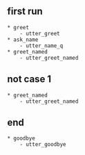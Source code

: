 ## first run
    * greet
        - utter_greet
    * ask_name
        - utter_name_q
    * greet_named
        - utter_greet_named

## not case 1
    * greet_named
        - utter_greet_named

## end
    * goodbye
        - utter_goodbye